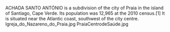 ACHADA SANTO ANTÓNIO is a subdivision of the city of Praia in the island of Santiago, Cape Verde. Its population was 12,965 at the 2010 census.[1] It is situated near the Atlantic coast, southwest of the city centre. Igreja_do_Nazareno_do_Praia.jpg PraiaCentrodeSaúde.jpg
